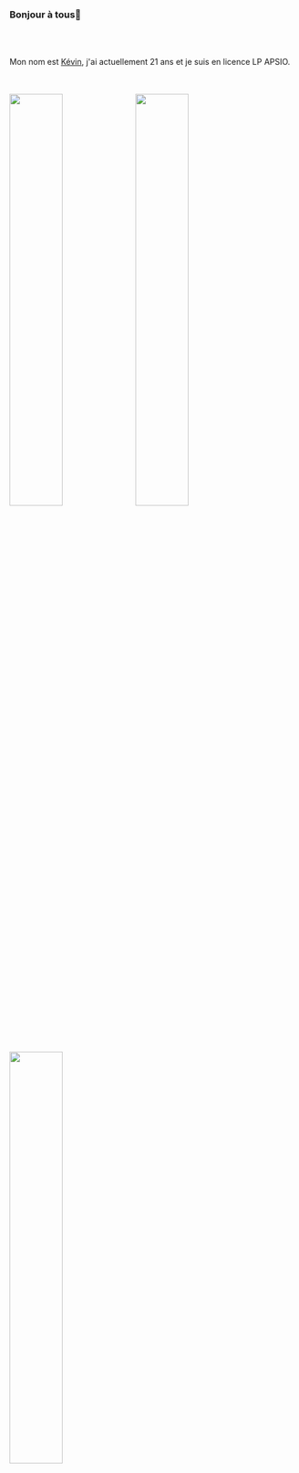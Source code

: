 ### Bonjour à tous👋

<br />
<br />

Mon nom est <a href="https://kevin-dev.com/">Kévin</a>, j'ai actuellement 21 ans et je suis en licence LP APSIO.

<br />
<br />


<img width="43%"  src="http://github-readme-streak-stats.herokuapp.com?user=Drosscend&theme=tokyonight&locale=fr&date_format=j%20M%5B%20Y%5D" />
<img width="43%"  src="https://github-readme-stats.vercel.app/api?username=Drosscend&count_private=true&show_icons=true&include_all_commits=false&hide_border=true&hide_title=true&theme=tokyonight" />
<img width="43%"  src="https://github-readme-stats.vercel.app/api/top-langs/?username=Drosscend&theme=tokyonight&include_all_commits=true&count_private=true&layout=compact" />
